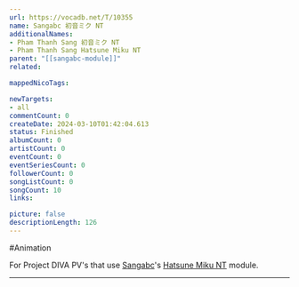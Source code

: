 ```yaml
---
url: https://vocadb.net/T/10355
name: Sangabc 初音ミク NT
additionalNames: 
- Pham Thanh Sang 初音ミク NT
- Pham Thanh Sang Hatsune Miku NT
parent: "[[sangabc-module]]"
related:

mappedNicoTags:

newTargets:
- all
commentCount: 0
createDate: 2024-03-10T01:42:04.613
status: Finished
albumCount: 0
artistCount: 0
eventCount: 0
eventSeriesCount: 0
followerCount: 0
songListCount: 0
songCount: 10
links: 

picture: false
descriptionLength: 126
---
```


#Animation

For Project DIVA PV's that use [Sangabc](https://vocadb.net/Ar/95740)'s [Hatsune Miku NT](https://vocadb.net/Ar/84429) module.

---

